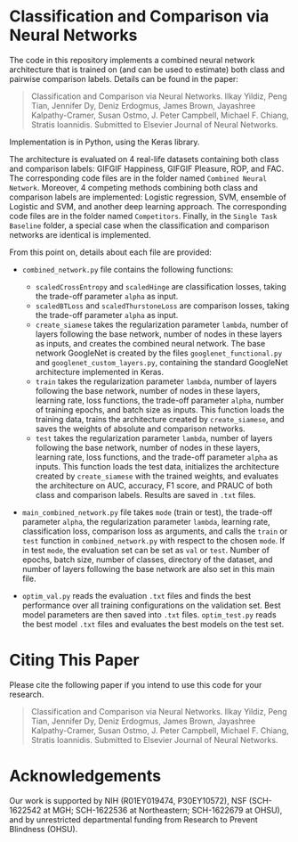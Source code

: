 # Classification and Comparison via Neural Networks
The code in this repository implements a combined neural network architecture that is trained on (and can be used to estimate) both class and pairwise comparison labels. Details can be found in the paper:
> Classification and Comparison via Neural Networks. Ilkay Yildiz, Peng Tian, Jennifer Dy, Deniz Erdogmus, James Brown, Jayashree Kalpathy-Cramer, Susan Ostmo, J. Peter Campbell, Michael F. Chiang, Stratis Ioannidis. Submitted to Elsevier Journal of Neural Networks.

Implementation is in Python, using the Keras library.

The architecture is evaluated on 4 real-life datasets containing both class and comparison labels: GIFGIF Happiness, GIFGIF Pleasure, ROP, and FAC. The corresponding code files are in the folder named `Combined Neural Network`. Moreover, 4 competing methods combining both class and comparison labels are implemented: Logistic regression, SVM, ensemble of Logistic and SVM, and another deep learning approach. The corresponding code files are in the folder named `Competitors`. Finally, in the `Single Task Baseline` folder, a special case when the classification and comparison networks are identical is implemented.

From this point on, details about each file are provided:
* `combined_network.py` file contains the following functions:
    - `scaledCrossEntropy` and `scaledHinge` are classification losses, taking the trade-off parameter `alpha` as input.
    - `scaledBTLoss` and `scaledThurstoneLoss` are comparison losses, taking the trade-off parameter `alpha` as input.
    - `create_siamese` takes the regularization parameter `lambda`, number of layers following the base network, number of nodes in these layers as inputs, and creates the combined neural network. The base network GoogleNet is created by the files `googlenet_functional.py` and `googlenet_custom_layers.py`, containing the standard GoogleNet architecture implemented in Keras.  
    - `train` takes the regularization parameter `lambda`, number of layers following the base network, number of nodes in these layers, learning rate, loss functions, the trade-off parameter `alpha`, number of training epochs, and batch size as inputs. This function loads the training data, trains the architecture created by `create_siamese`, and saves the weights of absolute and comparison networks.
    - `test` takes the regularization parameter `lambda`, number of layers following the base network, number of nodes in these layers, learning rate, loss functions, and the trade-off parameter `alpha` as inputs. This function loads the test data, initializes the architecture created by `create_siamese` with the trained weights, and evaluates the architecture on AUC, accuracy, F1 score, and PRAUC of both class and comparison labels. Results are saved in `.txt` files.

* `main_combined_network.py` file takes `mode` (train or test), the trade-off parameter `alpha`, the regularization parameter `lambda`, learning rate, classification loss, comparison loss as arguments, and calls the `train` or `test` function in `combined_network.py` with respect to the chosen `mode`. If in test `mode`, the evaluation set can be set as `val` or `test`. Number of epochs, batch size, number of classes, directory of the dataset, and number of layers following the base network are also set in this main file. 

* `optim_val.py` reads the evaluation `.txt` files and finds the best performance over all training configurations on the validation set. Best model parameters are then saved into `.txt` files. `optim_test.py` reads the best model `.txt` files and evaluates the best models on the test set. 

# Citing This Paper
Please cite the following paper if you intend to use this code for your research.
> Classification and Comparison via Neural Networks. Ilkay Yildiz, Peng Tian, Jennifer Dy, Deniz Erdogmus, James Brown, Jayashree Kalpathy-Cramer, Susan Ostmo, J. Peter Campbell, Michael F. Chiang, Stratis Ioannidis. Submitted to Elsevier Journal of Neural Networks.

# Acknowledgements
Our work is supported by NIH (R01EY019474, P30EY10572), NSF (SCH-1622542 at MGH; SCH-1622536 at Northeastern; SCH-1622679 at OHSU), and by unrestricted departmental funding from Research to Prevent Blindness (OHSU).
